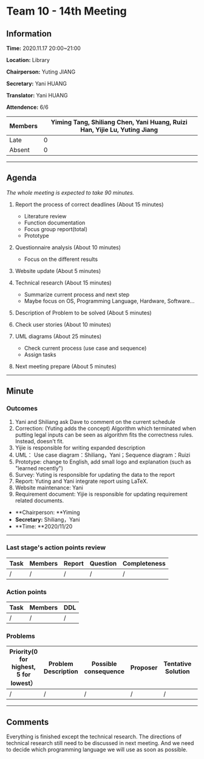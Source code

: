 # Team 10 - 14th Meeting

## Information

**Time:** 2020.11.17 20:00~21:00

**Location:** Library

**Chairperson:** Yuting JIANG

**Secretary:** Yani HUANG

**Translator:** Yani HUANG

**Attendence:** 6/6

| **Members** | **Yiming Tang, Shiliang Chen, Yani Huang, Ruizi Han, Yijie Lu, Yuting Jiang** |
| ----------- | ------------------------------------------------------------ |
| Late        | 0                                                            |
| Absent      | 0                                                            |



------

## Agenda

*The whole meeting is expected to take 90 minutes.*

1. Report the process of correct deadlines (About 15 minutes)
   - Literature review
   - Function documentation
   - Focus group report(total)
   - Prototype
2. Questionnaire analysis (About 10 minutes)

	- Focus on the different results
1. Website update (About 5 minutes)
2. Technical research (About 15 minutes)
   - Summarize current process and next step
   - Maybe focus on OS, Programming Language, Hardware, Software...
3. Description of Problem to be solved (About 5 minutes)
4. Check user stories (About 10 minutes)
5. UML diagrams (About 25 minutes)
   - Check current process (use case and sequence)
   - Assign tasks
6. Next meeting prepare (About 5 minutes)



------

## Minute

### Outcomes

1. Yani and Shiliang ask Dave to comment on the current schedule
2. Correction: (Yuting adds the concept) Algorithm which terminated when putting legal inputs can be seen as algorithm fits the correctness rules. Instead, doesn't fit.
3. Yijie is responsible for writing expanded description
4. UML： Use case diagram：Shiliang，Yani；Sequence diagram：Ruizi
5.  Prototype: change to English, add small logo and explanation (such as "learned recently")
6. Survey: Yuting is responsible for updating the data to the report
7. Report: Yuting and Yani integrate report using LaTeX.
8. Website maintenance: Yani
9. Requirement document: Yijie is responsible for updating requirement related documents.

- **Chairperson: **Yiming
- **Secretary:** Shiliang，Yani
- **Time: **2020/11/20



------

### Last stage's action points review

| **Task** | **Members** | **Report** | **Question** | **Completeness** |
| -------- | ----------- | ---------- | ------------ | ---------------- |
| /        | /           | /          | /            | /                |



### Action points

| **Task** | **Members** | **DDL** |
| -------- | ----------- | ------- |
| /        | /           | /       |



### Problems

| **Priority(0 for highest, 5 for lowest）** | **Problem Description** | **Possible consequence** | **Proposer** | **Tentative Solution** | **Expected completion time** |
| ------------------------------------------ | ----------------------- | ------------------------ | ------------ | ---------------------- | ---------------------------- |
| / | / | / | / | / | / |



------

## Comments

Everything is finished except the technical research. The directions of technical research still need to be discussed in next meeting. And we need to decide which programming language we will use as soon as possible.
